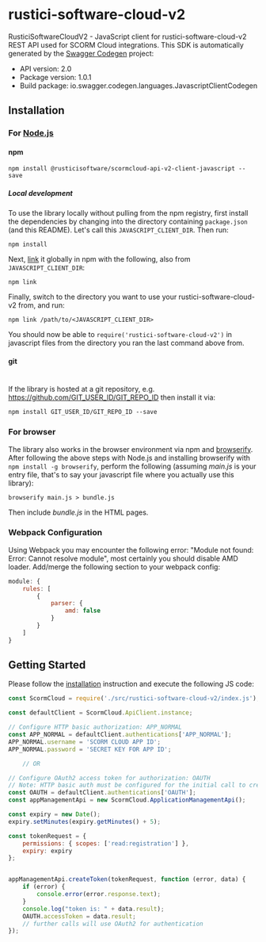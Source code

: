 # rustici-software-cloud-v2

RusticiSoftwareCloudV2 - JavaScript client for rustici-software-cloud-v2
    REST API used for SCORM Cloud integrations.
This SDK is automatically generated by the [Swagger Codegen](https://github.com/swagger-api/swagger-codegen) project:

- API version: 2.0
- Package version: 1.0.1
- Build package: io.swagger.codegen.languages.JavascriptClientCodegen

## Installation

### For [Node.js](https://nodejs.org/)

#### npm

```shell
npm install @rusticisoftware/scormcloud-api-v2-client-javascript --save
```

##### Local development

To use the library locally without pulling from the npm registry, first install the dependencies by changing
into the directory containing `package.json` (and this README). Let's call this `JAVASCRIPT_CLIENT_DIR`. Then run:

```shell
npm install
```

Next, [link](https://docs.npmjs.com/cli/link) it globally in npm with the following, also from `JAVASCRIPT_CLIENT_DIR`:

```shell
npm link
```

Finally, switch to the directory you want to use your rustici-software-cloud-v2 from, and run:

```shell
npm link /path/to/<JAVASCRIPT_CLIENT_DIR>
```

You should now be able to `require('rustici-software-cloud-v2')` in javascript files from the directory you ran the last
command above from.

#### git
#
If the library is hosted at a git repository, e.g.
https://github.com/GIT_USER_ID/GIT_REPO_ID
then install it via:

```shell
npm install GIT_USER_ID/GIT_REPO_ID --save
```

### For browser

The library also works in the browser environment via npm and [browserify](http://browserify.org/). After following
the above steps with Node.js and installing browserify with `npm install -g browserify`,
perform the following (assuming *main.js* is your entry file, that's to say your javascript file where you actually
use this library):

```shell
browserify main.js > bundle.js
```

Then include *bundle.js* in the HTML pages.

### Webpack Configuration

Using Webpack you may encounter the following error: "Module not found: Error:
Cannot resolve module", most certainly you should disable AMD loader. Add/merge
the following section to your webpack config:

```javascript
module: {
    rules: [
        {
            parser: {
                amd: false
            }
        }
    ]
}
```

## Getting Started

Please follow the [installation](#installation) instruction and execute the following JS code:

```javascript
const ScormCloud = require('./src/rustici-software-cloud-v2/index.js');

const defaultClient = ScormCloud.ApiClient.instance;

// Configure HTTP basic authorization: APP_NORMAL
const APP_NORMAL = defaultClient.authentications['APP_NORMAL'];
APP_NORMAL.username = 'SCORM CLOUD APP ID';
APP_NORMAL.password = 'SECRET KEY FOR APP ID';

    // OR

// Configure OAuth2 access token for authorization: OAUTH
// Note: HTTP basic auth must be configured for the initial call to create an OAuth2 token
const OAUTH = defaultClient.authentications['OAUTH'];
const appManagementApi = new ScormCloud.ApplicationManagementApi();

const expiry = new Date();
expiry.setMinutes(expiry.getMinutes() + 5);

const tokenRequest = {
    permissions: { scopes: ['read:registration'] },
    expiry: expiry
};


appManagementApi.createToken(tokenRequest, function (error, data) {
    if (error) {
        console.error(error.response.text);
    }
    console.log("token is: " + data.result);
    OAUTH.accessToken = data.result;
    // further calls will use OAuth2 for authentication
});
```

